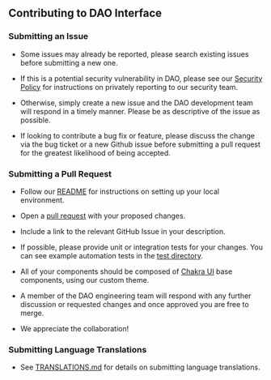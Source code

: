 ## Contributing to DAO Interface

### Submitting an Issue

- Some issues may already be reported, please search existing issues before submitting a new one.

- If this is a potential security vulnerability in DAO, please see our [Security Policy](https://github.com/luxdao/interface/blob/HEAD/.github/SECURITY.md) for instructions on privately reporting to our security team.

- Otherwise, simply create a new issue and the DAO development team will respond in a timely manner. Please be as descriptive of the issue as possible.

- If looking to contribute a bug fix or feature, please discuss the change via the bug ticket or a new Github issue before submitting a pull request for the greatest likelihood of being accepted.

### Submitting a Pull Request

- Follow our [README](https://github.com/luxdao/interface/blob/HEAD/README.md) for instructions on setting up your local environment.

- Open a [pull request](https://docs.github.com/en/pull-requests/collaborating-with-pull-requests/proposing-changes-to-your-work-with-pull-requests/creating-a-pull-request) with your proposed changes.

- Include a link to the relevant GitHub Issue in your description.

- If possible, please provide unit or integration tests for your changes. You can see example
  automation tests in the [test directory](https://github.com/luxdao/interface/tree/HEAD/tests).
- All of your components should be composed of [Chakra UI](https://chakra-ui.com/) base components, using our custom theme.

- A member of the DAO engineering team will respond with any further discussion or requested changes and once approved
  you are free to merge.
- We appreciate the collaboration!

### Submitting Language Translations

- See [TRANSLATIONS.md](../docs/TRANSLATIONS.md) for details on submitting language translations.

